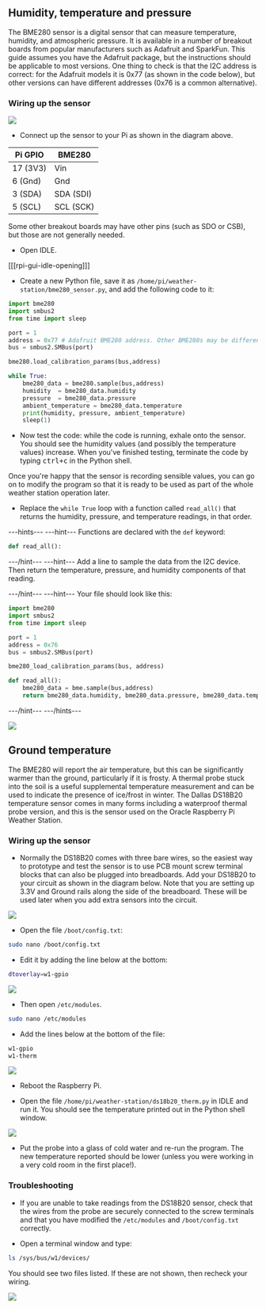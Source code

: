 ## Humidity, temperature and pressure

The BME280 sensor is a digital sensor that can measure temperature, humidity, and atmospheric pressure. It is available in a number of breakout boards from popular manufacturers such as Adafruit and SparkFun. This guide assumes you have the Adafruit package, but the instructions should be applicable to most versions. One thing to check is that the I2C address is correct: for the Adafruit models it is 0x77 (as shown in the code below), but other versions can have different addresses (0x76 is a common alternative).

### Wiring up the sensor

![](images/bme280_bb.png)

- Connect up the sensor to your Pi as shown in the diagram above.

| Pi GPIO | BME280  |
|-------|----------|
| 17 (3V3) | Vin |
| 6 (Gnd) | Gnd|
| 3 (SDA) | SDA (SDI) |
| 5 (SCL) | SCL (SCK)|

Some other breakout boards may have other pins (such as SDO or CSB), but those are not generally needed.

- Open IDLE.

[[[rpi-gui-idle-opening]]]

- Create a new Python file, save it as `/home/pi/weather-station/bme280_sensor.py`, and add the following code to it:

```python
import bme280
import smbus2
from time import sleep

port = 1
address = 0x77 # Adafruit BME280 address. Other BME280s may be different
bus = smbus2.SMBus(port)

bme280.load_calibration_params(bus,address)

while True:
    bme280_data = bme280.sample(bus,address)
    humidity  = bme280_data.humidity
    pressure  = bme280_data.pressure
    ambient_temperature = bme280_data.temperature
    print(humidity, pressure, ambient_temperature)
    sleep(1)
```

- Now test the code: while the code is running, exhale onto the sensor. You should see the humidity values (and possibly the temperature values) increase. When you've finished testing, terminate the code by typing <kbd>ctrl+c</kbd> in the Python shell.

Once you're happy that the sensor is recording sensible values, you can go on to modify the program so that it is ready to be used as part of the whole weather station operation later.

- Replace the `while True` loop with a function called `read_all()` that returns the humidity, pressure, and temperature readings, in that order.

---hints---
---hint---
Functions are declared with the `def` keyword:

```python
def read_all():
```

---/hint---
---hint---
Add a line to sample the data from the I2C device. Then return the temperature, pressure, and humidity components of that reading.

---/hint---
---hint---
Your file should look like this:
```python
import bme280
import smbus2
from time import sleep

port = 1
address = 0x76
bus = smbus2.SMBus(port)

bme280_load_calibration_params(bus, address)

def read_all():
    bme280_data = bme.sample(bus,address)
    return bme280_data.humidity, bme280_data.pressure, bme280_data.temperature

```
---/hint---
---/hints---

![](images/bme280_code_run.png)

## Ground temperature

The BME280 will report the air temperature, but this can be significantly warmer than the ground, particularly if it is frosty. A thermal probe stuck into the soil is a useful supplemental temperature measurement and can be used to indicate the presence of ice/frost in winter. The Dallas DS18B20 temperature sensor comes in many forms including a waterproof thermal probe version, and this is the sensor used on the Oracle Raspberry Pi Weather Station.

### Wiring up the sensor

- Normally the DS18B20 comes with three bare wires, so the easiest way to prototype and test the sensor is to use PCB mount screw terminal blocks that can also be plugged into breadboards. Add your DS18B20 to your circuit as shown in the diagram below. Note that you are setting up 3.3V and Ground rails along the side of the breadboard. These will be used later when you add extra sensors into the circuit.

![](images/ground_temp_bb.png)

- Open the file `/boot/config.txt`:

```bash
sudo nano /boot/config.txt
```
 - Edit it by adding the line below at the bottom:

 ```bash
 dtoverlay=w1-gpio
 ```
![](images/ds18b20_config.png)

- Then open `/etc/modules`.

```bash
sudo nano /etc/modules
```

- Add the lines below at the bottom of the file:

```bash
w1-gpio
w1-therm
```
![](images/ds18b20_modules.png)

- Reboot the Raspberry Pi.

- Open the file `/home/pi/weather-station/ds18b20_therm.py` in IDLE and run it. You should see the temperature printed out in the Python shell window.  

![](images/ds18b20_run.png)

- Put the probe into a glass of cold water and re-run the program. The new temperature reported should be lower (unless you were working in a very cold room in the first place!).

### Troubleshooting

- If you are unable to take readings from the DS18B20 sensor, check that the wires from the probe are securely connected to the screw terminals and that you have modified the `/etc/modules` and `/boot/config.txt` correctly.

+ Open a terminal window and type:

```bash
ls /sys/bus/w1/devices/
```
You should see two files listed. If these are not shown, then recheck your wiring.

![](images/ds18b20_ls.png)
